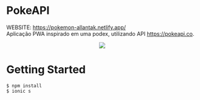 # PokeAPI
  WEBSITE: https://pokemon-allantak.netlify.app/ </br>
  Aplicação PWA inspirado em uma podex, utilizando API https://pokeapi.co.
  
  <p align="center">
    <img src="https://user-images.githubusercontent.com/61324956/202307901-3cdbe239-f10b-441c-99ca-327dc46a0f9c.gif" />
  </p>

# Getting Started

```base
$ npm install
$ ionic s
```
